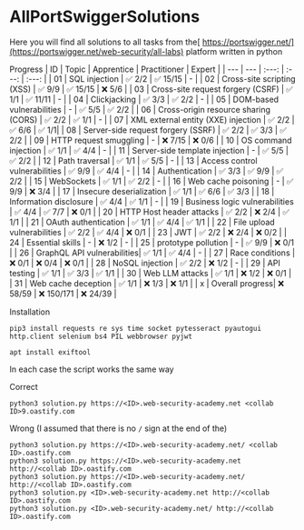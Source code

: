 # AllPortSwiggerSolutions
Here you will find all solutions to all tasks from the[ https://portswigger.net/](https://portswigger.net/web-security/all-labs) platform written in python



Progress
| ID | Topic | Apprentice | Practitioner | Expert | 
| --- | --- | :---: | :---: | :---: |
| 01 | SQL injection | :white_check_mark: 2/2 | :white_check_mark: 15/15 | - |
| 02 | Cross-site scripting (XSS) | :white_check_mark: 9/9 | :white_check_mark: 15/15 | :x: 5/6 |
| 03 | Cross-site request forgery (CSRF) | :white_check_mark: 1/1 | :white_check_mark: 11/11 | - |
| 04 | Clickjacking | :white_check_mark: 3/3 | :white_check_mark: 2/2 | - |
| 05 | DOM-based vulnerabilities | - | :white_check_mark: 5/5 | :white_check_mark: 2/2 |
| 06 | Cross-origin resource sharing (CORS) | :white_check_mark: 2/2 | :white_check_mark: 1/1 | -  |
| 07 | XML external entity (XXE) injection | :white_check_mark: 2/2 | :white_check_mark: 6/6 | :white_check_mark: 1/1|
| 08 | Server-side request forgery (SSRF) | :white_check_mark: 2/2 | :white_check_mark: 3/3 | :white_check_mark: 2/2 |
| 09 | HTTP request smuggling | - | :x: 7/15 | :x: 0/6 |
| 10 | OS command injection | :white_check_mark: 1/1 | :white_check_mark: 4/4 | - |
| 11 | Server-side template injection | - | :white_check_mark: 5/5 | :white_check_mark: 2/2 |
| 12 | Path traversal | :white_check_mark: 1/1 | :white_check_mark: 5/5 | - |
| 13 | Access control vulnerabilities | :white_check_mark: 9/9 | :white_check_mark: 4/4 | - |
| 14 | Authentication | :white_check_mark: 3/3 | :white_check_mark: 9/9 | :white_check_mark: 2/2 | 
| 15 | WebSockets | :white_check_mark: 1/1 | :white_check_mark: 2/2 | - |
| 16 | Web cache poisoning | - | :white_check_mark: 9/9 | :x: 3/4 | 
| 17 | Insecure deserialization | :white_check_mark: 1/1 | :white_check_mark: 6/6 | :white_check_mark: 3/3 |
| 18 | Information disclosure | :white_check_mark: 4/4 | :white_check_mark: 1/1 | - |
| 19 | Business logic vulnerabilities | :white_check_mark: 4/4 | :white_check_mark: 7/7 | :x: 0/1 |
| 20 | HTTP Host header attacks | :white_check_mark: 2/2 | :x: 2/4 | :white_check_mark: 1/1 |
| 21 | OAuth authentication | :white_check_mark: 1/1 | :white_check_mark: 4/4 | :white_check_mark: 1/1 |
| 22 | File upload vulnerabilities | :white_check_mark: 2/2 | :white_check_mark: 4/4 | :x: 0/1 |
| 23 | JWT  | :white_check_mark: 2/2 | :x: 2/4 | :x: 0/2 |
| 24 | Essential skills | - | :x: 1/2 | - |
| 25 | prototype pollution | - | :white_check_mark: 9/9 | :x: 0/1 |
| 26 | GraphQL API vulnerabilities| :white_check_mark: 1/1 | :white_check_mark: 4/4 | - |
| 27 | Race conditions | :x: 0/1 | :x: 0/4 | :x: 0/1 |
| 28 | NoSQL injection | :white_check_mark: 2/2 | :x: 1/2 | - |
| 29 | API testing | :white_check_mark: 1/1 | :white_check_mark: 3/3 | :white_check_mark: 1/1 |
| 30 | Web LLM attacks | :white_check_mark: 1/1 | :x: 1/2 | :x: 0/1 |
| 31 | Web cache deception |  :white_check_mark: 1/1 | :x: 1/3 | :x: 1/1 |
| x | Overall progress| :x: 58/59 | :x: 150/171 | :x: 24/39 |





Installation
```
pip3 install requests re sys time socket pytesseract pyautogui http.client selenium bs4 PIL webbrowser pyjwt
```
```
apt install exiftool
```


In each case the script works the same way

Correct
```
python3 solution.py https://<ID>.web-security-academy.net <collab ID>9.oastify.com
```

Wrong (I assumed that there is no `/` sign at the end of the)
```
python3 solution.py https://<ID>.web-security-academy.net/ <collab ID>.oastify.com
python3 solution.py https://<ID>.web-security-academy.net http://<collab ID>.oastify.com
python3 solution.py https://<ID>.web-security-academy.net/ http://<collab ID>.oastify.com
python3 solution.py <ID>.web-security-academy.net http://<collab ID>.oastify.com
python3 solution.py <ID>.web-security-academy.net/ http://<collab ID>.oastify.com
```

